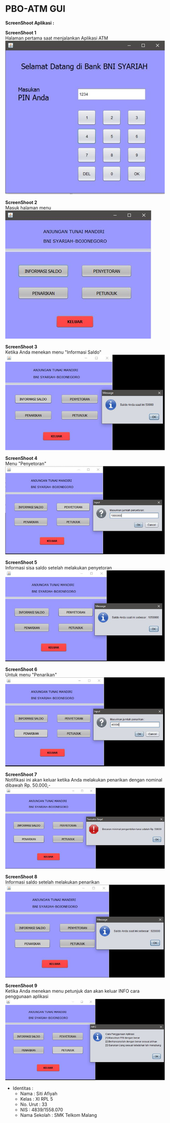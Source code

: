 # PBO-ATM GUI

**ScreenShoot Aplikasi :**

**ScreenShoot 1** <br>
Halaman pertama saat menjalankan Aplikasi ATM <br>
![1](https://github.com/sitiafiyah/PBO/blob/master/1.JPG)

**ScreenShoot 2** <br>
Masuk halaman menu <br>
![2](https://github.com/sitiafiyah/PBO/blob/master/2.JPG)

**ScreenShoot 3** <br>
Ketika Anda menekan menu "Informasi Saldo" <br>
![3](https://github.com/sitiafiyah/PBO/blob/master/3.JPG)

**ScreenShoot 4** <br>
Menu "Penyetoran" <br>
![4](https://github.com/sitiafiyah/PBO/blob/master/4.JPG)

**ScreenShoot 5** <br>
Informasi sisa saldo setelah melakukan penyetoran <br>
![5](https://github.com/sitiafiyah/PBO/blob/master/5.JPG)

**ScreenShoot 6** <br>
Untuk menu "Penarikan" <br>
![6](https://github.com/sitiafiyah/PBO/blob/master/6.JPG)

**ScreenShoot 7** <br>
Notifikasi ini akan keluar ketika Anda melakukan penarikan dengan nominal dibawah Rp. 50.000,- <br>
![7](https://github.com/sitiafiyah/PBO/blob/master/7.JPG)

**ScreenShoot 8** <br>
Informasi saldo setelah melakukan penarikan <br>
![8](https://github.com/sitiafiyah/PBO/blob/master/8.JPG)

**ScreenShoot 9** <br>
Ketika Anda menekan menu petunjuk dan akan keluar INFO cara penggunaan aplikasi <br>
![9](https://github.com/sitiafiyah/PBO/blob/master/9.JPG)

* Identitas : 
    * Nama : Siti Afiyah 
    * Kelas : XI RPL 5 
    * No. Urut : 33 
    * NIS : 4839/1558.070 
    * Nama Sekolah : SMK Telkom Malang
